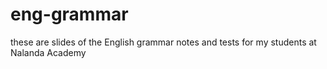 # eng-grammar
these are slides of the English grammar notes and tests for my students at Nalanda Academy
